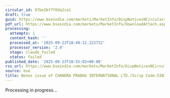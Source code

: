 ```yaml
---
circular_id: 97be2bf7f0da2ca1
draft: true
guid: https://www.bseindia.com/markets/MarketInfo/DispNoticesNCirculars.aspx?Noticeid={BA01168B-EBBC-4E55-9093-C7ED103B617F}&noticeno=20250923-13&dt=09/23/2025&icount=13&totcount=84&flag=0
pdf_url: https://www.bseindia.com/markets/MarketInfo/DownloadAttach.aspx?id=20250923-13&attachedId=d2c1146e-819f-42cc-88b7-e03a74d02f8a
processing:
  attempts: 1
  content_hash: ''
  processed_at: '2025-09-23T18:49:12.222732'
  processor_version: '2.0'
  stage: claude_failed
  status: failed
published_date: '2025-09-23T10:55:02+00:00'
rss_url: https://www.bseindia.com/markets/MarketInfo/DispNoticesNCirculars.aspx?Noticeid={BA01168B-EBBC-4E55-9093-C7ED103B617F}&noticeno=20250923-13&dt=09/23/2025&icount=13&totcount=84&flag=0
source: bse
title: Bonus issue of CHANDRA PRABHU INTERNATIONAL LTD.(Scrip Code:530309)
---
```


Processing in progress...